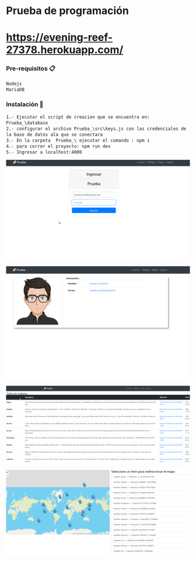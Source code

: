 # Prueba de programación 
# https://evening-reef-27378.herokuapp.com/


### Pre-requisitos 📋
```
Nodejs
MariaDB 
```
### Instalación 🔧

```
1.- Ejecutar el script de creacion que se encuentra en: Prueba_\database
2.- configurar el archivo Prueba_\src\keys.js con las credenciales de la base de datos ala que se conectara
3.- En la carpeta  Prueba_\ ejecutar el comando : npm i
4.- para correr el proyecto: npm run dev 
5.- Ingresar a localhost:4000
```

![alt text](https://github.com/josue1471515/prueba_requit/blob/master/info/1.png)

![alt text](https://github.com/josue1471515/prueba_requit/blob/master/info/2.png)

![alt text](https://github.com/josue1471515/prueba_requit/blob/master/info/3.png)

![alt text](https://github.com/josue1471515/prueba_requit/blob/master/info/4.png)
